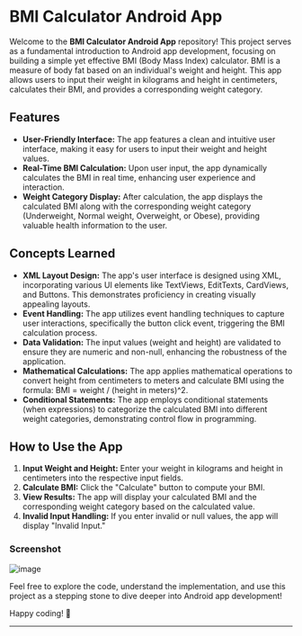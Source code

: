 # BMI Calculator Android App

Welcome to the **BMI Calculator Android App** repository! This project serves as a fundamental introduction to Android app development, focusing on building a simple yet effective BMI (Body Mass Index) calculator. BMI is a measure of body fat based on an individual's weight and height. This app allows users to input their weight in kilograms and height in centimeters, calculates their BMI, and provides a corresponding weight category.

## Features

- **User-Friendly Interface:** The app features a clean and intuitive user interface, making it easy for users to input their weight and height values.
- **Real-Time BMI Calculation:** Upon user input, the app dynamically calculates the BMI in real time, enhancing user experience and interaction.
- **Weight Category Display:** After calculation, the app displays the calculated BMI along with the corresponding weight category (Underweight, Normal weight, Overweight, or Obese), providing valuable health information to the user.

## Concepts Learned

- **XML Layout Design:** The app's user interface is designed using XML, incorporating various UI elements like TextViews, EditTexts, CardViews, and Buttons. This demonstrates proficiency in creating visually appealing layouts.
- **Event Handling:** The app utilizes event handling techniques to capture user interactions, specifically the button click event, triggering the BMI calculation process.
- **Data Validation:** The input values (weight and height) are validated to ensure they are numeric and non-null, enhancing the robustness of the application.
- **Mathematical Calculations:** The app applies mathematical operations to convert height from centimeters to meters and calculate BMI using the formula: BMI = weight / (height in meters)^2.
- **Conditional Statements:** The app employs conditional statements (when expressions) to categorize the calculated BMI into different weight categories, demonstrating control flow in programming.

## How to Use the App

1. **Input Weight and Height:** Enter your weight in kilograms and height in centimeters into the respective input fields.
2. **Calculate BMI:** Click the "Calculate" button to compute your BMI.
3. **View Results:** The app will display your calculated BMI and the corresponding weight category based on the calculated value.
4. **Invalid Input Handling:** If you enter invalid or null values, the app will display "Invalid Input."

### Screenshot 
![image](https://github.com/HarshitYaadav/BMI-Calc/assets/121128576/b998762b-c3d8-42a9-9dc1-2a0bc344e426)


Feel free to explore the code, understand the implementation, and use this project as a stepping stone to dive deeper into Android app development!

Happy coding! 🚀

---

